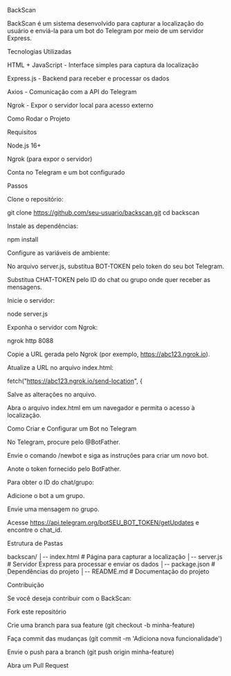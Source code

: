 BackScan

BackScan é um sistema desenvolvido para capturar a localização do usuário e enviá-la para um bot do Telegram por meio de um servidor Express.

Tecnologias Utilizadas

HTML + JavaScript - Interface simples para captura da localização

Express.js - Backend para receber e processar os dados

Axios - Comunicação com a API do Telegram

Ngrok - Expor o servidor local para acesso externo

Como Rodar o Projeto

Requisitos

Node.js 16+

Ngrok (para expor o servidor)

Conta no Telegram e um bot configurado

Passos

Clone o repositório:

git clone https://github.com/seu-usuario/backscan.git
cd backscan

Instale as dependências:

npm install

Configure as variáveis de ambiente:

No arquivo server.js, substitua BOT-TOKEN pelo token do seu bot Telegram.

Substitua CHAT-TOKEN pelo ID do chat ou grupo onde quer receber as mensagens.

Inicie o servidor:

node server.js

Exponha o servidor com Ngrok:

ngrok http 8088

Copie a URL gerada pelo Ngrok (por exemplo, https://abc123.ngrok.io).

Atualize a URL no arquivo index.html:

fetch("https://abc123.ngrok.io/send-location", {

Salve as alterações no arquivo.

Abra o arquivo index.html em um navegador e permita o acesso à localização.

Como Criar e Configurar um Bot no Telegram

No Telegram, procure pelo @BotFather.

Envie o comando /newbot e siga as instruções para criar um novo bot.

Anote o token fornecido pelo BotFather.

Para obter o ID do chat/grupo:

Adicione o bot a um grupo.

Envie uma mensagem no grupo.

Acesse https://api.telegram.org/botSEU_BOT_TOKEN/getUpdates e encontre o chat_id.

Estrutura de Pastas

backscan/
│-- index.html         # Página para capturar a localização
│-- server.js          # Servidor Express para processar e enviar os dados
│-- package.json       # Dependências do projeto
│-- README.md          # Documentação do projeto

Contribuição

Se você deseja contribuir com o BackScan:

Fork este repositório

Crie uma branch para sua feature (git checkout -b minha-feature)

Faça commit das mudanças (git commit -m 'Adiciona nova funcionalidade')

Envie o push para a branch (git push origin minha-feature)

Abra um Pull Request
